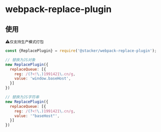 # webpack-replace-plugin

## 使用


⚠️`仅支持生产模式打包`

```javascript
const {ReplacePlugin} = require('@stacker/webpack-replace-plugin');

// 替换为JS对象
new ReplacePlugin({
  replaceQueue: [{
    reg: /(?<!\.)1991421\.cn/g,
    value: 'window.baseHost',
  }]
})

// 替换为JS字符串
new ReplacePlugin({
  replaceQueue: [{
    reg: /(?<!\.)1991421\.cn/g,
    value: '"baseHost"',
  }]
})
```
